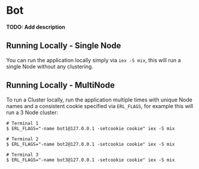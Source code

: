 # Bot

**TODO: Add description**

## Running Locally - Single Node

You can run the application locally simply via `iex -S mix`, this will run a single Node
without any clustering.

## Running Locally - MultiNode

To run a Cluster locally, run the application multiple times with unique Node names and a
consistent cookie specified via `ERL_FLAGS`, for example this will run a 3 Node cluster:

```
# Terminal 1
$ ERL_FLAGS="-name bot1@127.0.0.1 -setcookie cookie" iex -S mix

# Terminal 2
$ ERL_FLAGS="-name bot2@127.0.0.1 -setcookie cookie" iex -S mix

# Terminal 3
$ ERL_FLAGS="-name bot3@127.0.0.1 -setcookie cookie" iex -S mix
```
